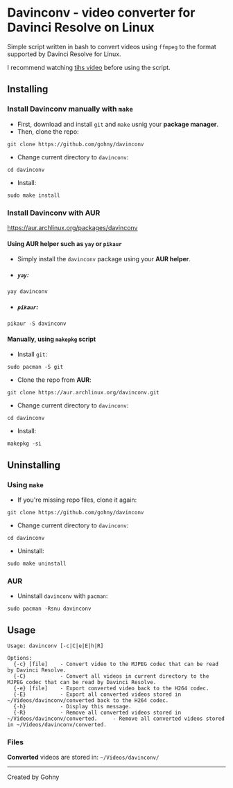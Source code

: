 # Davinconv - video converter for Davinci Resolve on Linux
Simple script written in bash to convert videos using `ffmpeg` to the format supported by Davinci Resolve for Linux.

I recommend watching [tihs video](https://www.youtube.com/watch?v=WLcW4UWPC5Y) before using the script.
## Installing
### Install Davinconv manually with `make`
- First, download and install `git` and `make` usnig your **package manager**.
- Then, clone the repo:
```
git clone https://github.com/gohny/davinconv
```
- Change current directory to `davinconv`:
```
cd davinconv
```
- Install:
```
sudo make install
```
### Install Davinconv with AUR
https://aur.archlinux.org/packages/davinconv
#### Using AUR helper such as `yay` or `pikaur`
- Simply install the `davinconv` package using your **AUR helper**.
- ##### `yay`:
```
yay davinconv
```
- ##### `pikaur`:
```
pikaur -S davinconv
```
#### Manually, using `makepkg` script
- Install `git`:
```
sudo pacman -S git
```
- Clone the repo from **AUR**:
```
git clone https://aur.archlinux.org/davinconv.git
```
- Change current directory to `davinconv`:
```
cd davinconv
```
- Install:
```
makepkg -si
```
## Uninstalling
### Using `make`
- If you're missing repo files, clone it again:
```
git clone https://github.com/gohny/davinconv
```
- Change current directory to `davinconv`:
```
cd davinconv
```
- Uninstall:
```
sudo make uninstall
```
### AUR
- Uninstall `davinconv` with `pacman`:
```
sudo pacman -Rsnu davinconv
```
## Usage
```
Usage: davinconv [-c|C|e|E|h|R]

Options:
  {-c} [file]    - Convert video to the MJPEG codec that can be read by Davinci Resolve.
  {-C}           - Convert all videos in current directory to the MJPEG codec that can be read by Davinci Resolve.
  {-e} [file]    - Export converted video back to the H264 codec.
  {-E}           - Export all converted videos stored in ~/Videos/davinconv/converted back to the H264 codec.
  {-h}           - Display this message.
  {-R}           - Remove all converted videos stored in ~/Videos/davinconv/converted.     - Remove all converted videos stored in ~/Videos/davinconv/converted.
```
### Files
**Converted** videos are stored in: `~/Videos/davinconv/` <br/>
***
Created by Gohny

